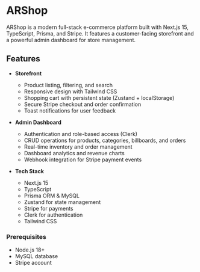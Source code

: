 # ARShop

ARShop is a modern full-stack e-commerce platform built with Next.js 15, TypeScript, Prisma, and Stripe. It features a customer-facing storefront and a powerful admin dashboard for store management.

## Features

- **Storefront**
  - Product listing, filtering, and search
  - Responsive design with Tailwind CSS
  - Shopping cart with persistent state (Zustand + localStorage)
  - Secure Stripe checkout and order confirmation
  - Toast notifications for user feedback

- **Admin Dashboard**
  - Authentication and role-based access (Clerk)
  - CRUD operations for products, categories, billboards, and orders
  - Real-time inventory and order management
  - Dashboard analytics and revenue charts
  - Webhook integration for Stripe payment events

- **Tech Stack**
  - Next.js 15 
  - TypeScript
  - Prisma ORM & MySQL
  - Zustand for state management
  - Stripe for payments
  - Clerk for authentication
  - Tailwind CSS


### Prerequisites

- Node.js 18+
- MySQL database
- Stripe account

